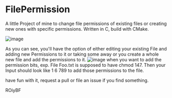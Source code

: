 # FilePermission

A little Project of mine to change file permissions of existing files or creating new ones with specific permissions.
Written in C, build with CMake.

![image](https://github.com/Sveppg/FilePermission/assets/54738234/567f3eaf-d0dc-47f2-a99c-178e55abb4f6)

 As you can see, you'll have the option of either editing your existing File and adding new Permissions to it or taking 
 some away or you create a whole new file and add the permissions to it.
![image](https://github.com/Sveppg/FilePermission/assets/54738234/1cf0e82a-c08c-4f38-b8a1-6ba54721b2bb)
 when you want to add the permission bits, exp. File Foo.txt is supposed to have chmod 147. Then your Input should look     like 1 6 789 to add those permissions to the file.

have fun with it, request a pull or file an issue if you find something.

ROiyBF
